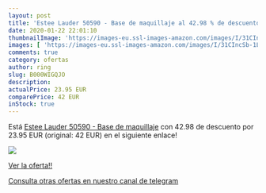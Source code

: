 ```yaml
---
layout: post
title: 'Estee Lauder 50590 - Base de maquillaje al 42.98 % de descuento'
date: 2020-01-22 22:01:10
thumbnailImage: 'https://images-eu.ssl-images-amazon.com/images/I/31CIncSb-1L._SL200_.jpg'
images: [ 'https://images-eu.ssl-images-amazon.com/images/I/31CIncSb-1L._SL200_.jpg' ]
comments: true
category: ofertas
author: ring
slug: B000WIGQJO
description:
actualPrice: 23.95 EUR
comparePrice: 42 EUR
inStock: true
---
```


Está [Estee Lauder 50590 - Base de maquillaje](https://www.amazon.com/dp/B000WIGQJO/?tag=redken08-20) con 42.98 de descuento por 23.95 EUR (original: 42 EUR) en el siguiente enlace!

[![](https://images-eu.ssl-images-amazon.com/images/I/31CIncSb-1L._SL200_.jpg)](https://www.amazon.com/dp/B000WIGQJO/?tag=redken08-20)

[Ver la oferta!!](https://www.amazon.com/dp/B000WIGQJO/?tag=redken08-20)

[Consulta otras ofertas en nuestro canal de telegram](https://t.me/s/ofertas25)
